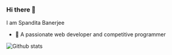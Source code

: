 ### Hi there 👋


<!--**spanditabanerjee/spanditabanerjee** is a ✨ _special_ ✨ repository because its `README.md` (this file) appears on your GitHub profile.


Here are some ideas to get you started: -->
I am Spandita Banerjee
- 🔭 A passionate web developer and competitive programmer
<!--- 🌱 I’m currently learning ...
- 👯 I’m looking to collaborate on ...
- 🤔 I’m looking for help with ...
- 💬 Ask me about ...
- 📫 How to reach me: ...
- 😄 Pronouns: ...
- ⚡ Fun fact: ...
-->
![Github stats](https://github-readme-stats.vercel.app/api?username=spanditabanerjee)
